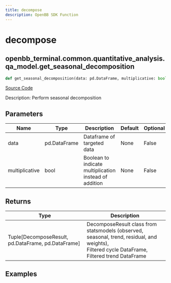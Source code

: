 ```yaml
---
title: decompose
description: OpenBB SDK Function
---
```


# decompose

## openbb_terminal.common.quantitative_analysis.qa_model.get_seasonal_decomposition

```python title='openbb_terminal/common/quantitative_analysis/qa_model.py'
def get_seasonal_decomposition(data: pd.DataFrame, multiplicative: bool) -> Tuple
```
[Source Code](https://github.com/OpenBB-finance/OpenBBTerminal/tree/main/openbb_terminal/common/quantitative_analysis/qa_model.py#L46)

Description: Perform seasonal decomposition

## Parameters

| Name | Type | Description | Default | Optional |
| ---- | ---- | ----------- | ------- | -------- |
| data | pd.DataFrame | Dataframe of targeted data | None | False |
| multiplicative | bool | Boolean to indicate multiplication instead of addition | None | False |

## Returns

| Type | Description |
| ---- | ----------- |
| Tuple[DecomposeResult, pd.DataFrame, pd.DataFrame] | DecomposeResult class from statsmodels (observed, seasonal, trend, residual, and weights),<br/>Filtered cycle DataFrame,<br/>Filtered trend DataFrame |

## Examples

